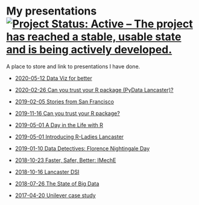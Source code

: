 # My presentations [![Project Status: Active – The project has reached a stable, usable state and is being actively developed.](https://www.repostatus.org/badges/latest/active.svg)](https://www.repostatus.org/#active)

A place to store and link to presentations I have done.
* [2020-05-12 Data Viz for better]()

* [2020-02-26 Can you trust your R package (PyData Lancaster)?](https://trianglegirl.github.io/presentations/2019-11-16-trust-your-pkg/2019-11-16-trust-your-pkg.html#1)

* [2019-02-05 Stories from San Francisco](https://rladies.github.io/meetup-presentations_lancaster/2020-02-05-rmarkdown/rstudio_conf/rstudio_conf.html#1)

* [2019-11-16 Can you trust your R package?](https://trianglegirl.github.io/presentations/2019-11-16-trust-your-pkg/2019-11-16-trust-your-pkg.html#1)

* [2019-05-01 A Day in the Life with R](https://trianglegirl.github.io/presentations/2019-05-01-day-in-the-life/day-in-the-life.html#1)

* [2019-05-01 Introducing R-Ladies Lancaster](https://trianglegirl.github.io/presentations/2019-05-01-introducing-rladies-lancaster/introducing-rladies-lancaster.html#1)

* [2019-01-10 Data Detectives: Florence Nightingale Day](https://trianglegirl.github.io/presentations/2019-01-10-data-detective/2019-01-10-data-detective.html#1)

* [2018-10-23 Faster, Safer, Better: IMechE](https://trianglegirl.github.io/presentations/2018-10-23-mind-the-gap-iMechE/2018-10-23-mind-the-gap-iMechE.html#1)

* [2018-10-16 Lancaster DSI](https://trianglegirl.github.io/presentations/2018-10-16-lancaster-dsi/2018-10-16-lancaster-dsi.html#1)

* [2018-07-26 The State of Big Data](https://trianglegirl.github.io/presentations/2018-07-26-the-state-of-big-data/the-state-of-big-data.html#1)

* [2017-04-20 Unilever case study](https://trianglegirl.github.io/presentations/2017-04-20-unilever-case-study/2017-04-20-unilever-case-study#1)



